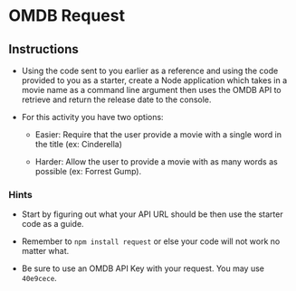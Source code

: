 # OMDB Request

## Instructions

* Using the code sent to you earlier as a reference and using the code provided to you as a starter, create a Node application which takes in a movie name as a command line argument then uses the OMDB API to retrieve and return the release date to the console.

* For this activity you have two options:

  * Easier: Require that the user provide a movie with a single word in the title (ex: Cinderella)

  * Harder: Allow the user to provide a movie with as many words as possible (ex: Forrest Gump).

### Hints

* Start by figuring out what your API URL should be then use the starter code as a guide.

* Remember to `npm install request` or else your code will not work no matter what.

* Be sure to use an OMDB API Key with your request. You may use `40e9cece`.
